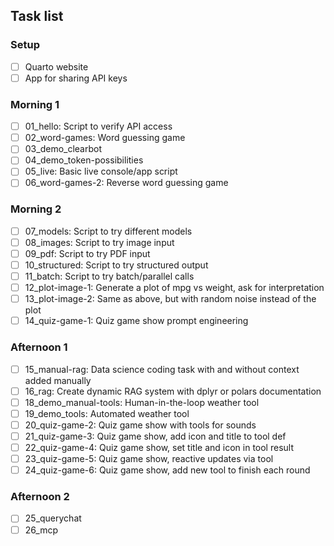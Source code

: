 ## Task list

### Setup

- [ ] Quarto website
- [ ] App for sharing API keys

### Morning 1

- [ ] 01_hello: Script to verify API access
- [ ] 02_word-games: Word guessing game
- [ ] 03_demo_clearbot
- [ ] 04_demo_token-possibilities
- [ ] 05_live: Basic live console/app script
- [ ] 06_word-games-2: Reverse word guessing game

### Morning 2

- [ ] 07_models: Script to try different models
- [ ] 08_images: Script to try image input
- [ ] 09_pdf: Script to try PDF input
- [ ] 10_structured: Script to try structured output
- [ ] 11_batch: Script to try batch/parallel calls
- [ ] 12_plot-image-1: Generate a plot of mpg vs weight, ask for interpretation
- [ ] 13_plot-image-2: Same as above, but with random noise instead of the plot
- [ ] 14_quiz-game-1: Quiz game show prompt engineering

### Afternoon 1

- [ ] 15_manual-rag: Data science coding task with and without context added manually
- [ ] 16_rag: Create dynamic RAG system with dplyr or polars documentation
- [ ] 18_demo_manual-tools: Human-in-the-loop weather tool
- [ ] 19_demo_tools: Automated weather tool
- [ ] 20_quiz-game-2: Quiz game show with tools for sounds
- [ ] 21_quiz-game-3: Quiz game show, add icon and title to tool def
- [ ] 22_quiz-game-4: Quiz game show, set title and icon in tool result
- [ ] 23_quiz-game-5: Quiz game show, reactive updates via tool
- [ ] 24_quiz-game-6: Quiz game show, add new tool to finish each round

### Afternoon 2

- [ ] 25_querychat
- [ ] 26_mcp